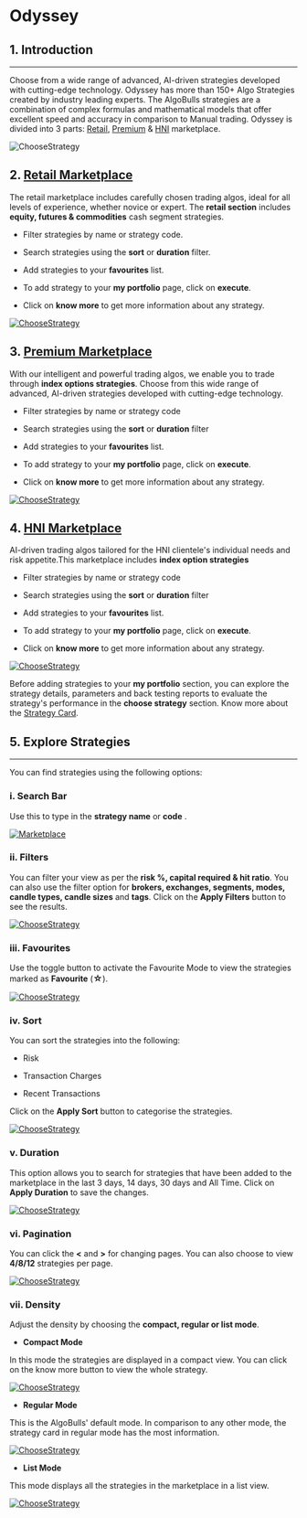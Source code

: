 # Odyssey

## 1. Introduction
---

Choose from a wide range of advanced, AI-driven strategies developed with cutting-edge technology.
Odyssey has more than 150+ Algo Strategies created by industry leading experts. The AlgoBulls strategies are a combination of complex formulas and mathematical models that offer excellent speed and accuracy in comparison to Manual trading. 
Odyssey is divided into 3 parts: [Retail](https://app.algobulls.com/marketplace/category/retail), [Premium](https://app.algobulls.com/marketplace/category/premium) & [HNI](https://app.algobulls.com/marketplace/category/hni) marketplace.


![ChooseStrategy](imgs/cs1.png)

## 2. [Retail Marketplace](https://app.algobulls.com/marketplace/category/retail) 
The retail marketplace includes carefully chosen trading algos, ideal for all levels of experience, whether novice or expert. The **retail section** includes **equity, futures & commodities** cash segment strategies. 

* Filter strategies by name or strategy code. 

* Search strategies using the **sort** or **duration** filter. 

* Add strategies to your **favourites** list.

* To add strategy to your **my portfolio** page, click on **execute**.

* Click on **know more** to get more information about any strategy.

[![ChooseStrategy](imgs/retail_marketplace.png "Click to Enlarge or Ctrl+Click to open in a new Tab")](imgs/retail_marketplace.png)

## 3. [Premium Marketplace](https://app.algobulls.com/marketplace/category/premium)  
With our intelligent and powerful trading algos, we enable you to trade through **index options strategies**. Choose from this wide range of advanced, AI-driven strategies developed with cutting-edge technology. 

* Filter strategies by name or strategy code 

* Search strategies using the **sort** or **duration** filter 

* Add strategies to your **favourites** list.

* To add strategy to your **my portfolio** page, click on **execute**.

* Click on **know more** to get more information about any strategy.

[![ChooseStrategy](imgs/premium_marketplace.png "Click to Enlarge or Ctrl+Click to open in a new Tab")](imgs/premium_marketplace.png)

## 4. [HNI Marketplace](https://app.algobulls.com/marketplace/category/hni) 
AI-driven trading algos tailored for the HNI clientele's individual needs and risk appetite.This marketplace includes **index option strategies** 

* Filter strategies by name or strategy code 

* Search strategies using the **sort** or **duration** filter 

* Add strategies to your **favourites** list.

* To add strategy to your **my portfolio** page, click on **execute**.

* Click on **know more** to get more information about any strategy.

[![ChooseStrategy](imgs/hni_marketplace.png "Click to Enlarge or Ctrl+Click to open in a new Tab")](imgs/hni_marketplace.png)

Before adding strategies to your **my portfolio** section, you can explore the strategy details, parameters and back testing reports to evaluate the strategy's performance in the **choose strategy** section. Know more about the [Strategy Card](strategy-card.md).

## 5. Explore Strategies
---
You can find strategies using the following options: 

### i. Search Bar

Use this to type in the **strategy name** or **code** .

[ ![Marketplace](imgs/cs3.png "Click to Enlarge or Ctrl+Click to open in a new Tab")](imgs/cs3.png)

### ii. Filters

[//]: # (You can filter your view as per the **ROI %, risk %, capital required & hit ratio**. You can also use the filter option for **brokers, exchanges, segments, modes, candle types, candle sizes** and **tags**. Click on the **Apply Filters** button to see the results.)
You can filter your view as per the **risk %, capital required & hit ratio**. You can also use the filter option for **brokers, exchanges, segments, modes, candle types, candle sizes** and **tags**. Click on the **Apply Filters** button to see the results.

[![ChooseStrategy](imgs/cs4.png "Click to Enlarge or Ctrl+Click to open in a new Tab")](imgs/cs4.png)

### iii. Favourites

Use the toggle button to activate the Favourite Mode to view the strategies marked as **Favourite** (<font size=3>**☆**</font>).

[![ChooseStrategy](imgs/cs5.png  "Click to Enlarge or Ctrl+Click to open in a new Tab")](imgs/cs5.png)

### iv. Sort

You can sort the strategies into the following:

[//]: # (* ROI)

* Risk 

* Transaction Charges 

* Recent Transactions 

Click on the **Apply Sort** button to categorise the strategies. 

[![ChooseStrategy](imgs/cs6.png "Click to Enlarge or Ctrl+Click to open in a new Tab")](imgs/cs6.png)

### v. Duration

This option allows you to search for strategies that have been added to the marketplace in the last 3 days, 14 days, 30 days and All Time. Click on **Apply Duration** to save the changes. 

[![ChooseStrategy](imgs/cs7.png "Click to Enlarge or Ctrl+Click to open in a new Tab")](imgs/cs7.png)

### vi. Pagination

You can click the **<** and **>** for changing pages. You can also choose to view **4/8/12** strategies per page.

[![ChooseStrategy](imgs/cs8.png "Click to Enlarge or Ctrl+Click to open in a new Tab")](imgs/cs8.png)

### vii. Density

Adjust the density by choosing the **compact, regular or list mode**.

* **Compact Mode**

In this mode the strategies are displayed in a compact view. You can click on the know more button to view the whole strategy.

[![ChooseStrategy](imgs/compact_mode.png "Click to Enlarge or Ctrl+Click to open in a new Tab")](imgs/compact_mode.png)

* **Regular Mode** 

This is the AlgoBulls' default mode. In comparison to any other mode, the strategy card in regular mode has the most information.

[![ChooseStrategy](imgs/regular_mode.png "Click to Enlarge or Ctrl+Click to open in a new Tab")](imgs/regular_mode.png)

* **List Mode**

This mode displays all the strategies in the marketplace in a list view.

[![ChooseStrategy](imgs/list_mode.png "Click to Enlarge or Ctrl+Click to open in a new Tab")](imgs/list_mode.png)